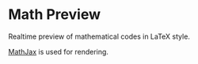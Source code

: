 # Math Preview

Realtime preview of mathematical codes in LaTeX style.

[MathJax](https://www.mathjax.org/) is used for rendering.
